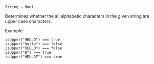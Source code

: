 `String → Bool`

Determines whether the all alphabetic characters in the given string are upper case characters.

Example:

	isUpper("HELLO") === true
	isUpper("hello") === false
	isUpper("hELLO") === false
	isUpper("8") === true
	isUpper("HELLO7") === true
